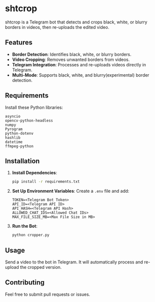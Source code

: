 # shtcrop

shtcrop is a Telegram bot that detects and crops black, white, or blurry borders in videos, then re-uploads the edited video.

## Features
- **Border Detection**: Identifies black, white, or blurry borders.
- **Video Cropping**: Removes unwanted borders from videos.
- **Telegram Integration**: Processes and re-uploads videos directly in Telegram.
- **Multi-Mode**: Supports black, white, and blurry(experimental) border detection.

## Requirements

Install these Python libraries:
```
asyncio
opencv-python-headless
numpy
Pyrogram
python-dotenv
hashlib
datetime
ffmpeg-python
```

## Installation

1. **Install Dependencies**:
   ```bash
   pip install -r requirements.txt
   ```

2. **Set Up Environment Variables**:
   Create a `.env` file and add:
   ```
   TOKEN=<Telegram Bot Token>
   API_ID=<Telegram API ID>
   API_HASH=<Telegram API Hash>
   ALLOWED_CHAT_IDS=<Allowed Chat IDs>
   MAX_FILE_SIZE_MB=<Max File Size in MB>
   ```

3. **Run the Bot**:
   ```bash
   python cropper.py
   ```

## Usage

Send a video to the bot in Telegram. It will automatically process and re-upload the cropped version.

## Contributing

Feel free to submit pull requests or issues.
